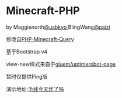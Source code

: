 # Minecraft-PHP
by Maggienorth[@usbkyo](https://github.com/usbkyo),BlingWang[@paizi](https://github.com/paizi)


修改自[PHP-Minecraft-Query](https://github.com/xPaw/PHP-Minecraft-Query/)


基于Bootstrap v4

view-new样式来自于[giuem/uptimerobot-page](https://github.com/giuem/uptimerobot-page)

暂时仅提供Ping版


演示地址:[毛线今天炸了吗](https://labs.blingwang.cn/mcphp/view_serverping.php)
